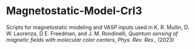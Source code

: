 # Magnetostatic-Model-CrI3 
Scripts for magnetostatic modeling and VASP inputs used in K. R. Mullin, D. W. Laorenza, D E. Freedman, and J. M. Rondinelli, *Quantum sensing of magnetic fields with molecular color centers*, *Phys. Rev. Res.*,   (2023)
